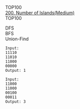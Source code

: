 TOP100  
[200. Number of Islands(Medium)](https://leetcode.com/problems/number-of-islands/description/)  
TOP100

DFS  
BFS  
Union-Find

```
Input:
11110
11010
11000
00000
Output: 1

Input:
11000
11000
00100
00011
Output: 3
```